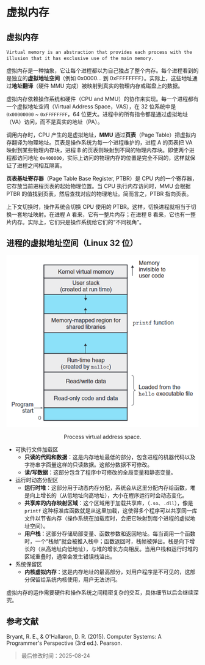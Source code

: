 # 虚拟内存

## 虚拟内存

    Virtual memory is an abstraction that provides each process with the illusion that it has exclusive use of the main memory.
    
虚拟内存是一种抽象，它让每个进程都以为自己独占了整个内存。每个进程看到的是独立的**虚拟地址空间**（例如 0x0000… 到 0xFFFFFFFF）。实际上，这些地址通过**地址翻译**（硬件 MMU 完成）被映射到真实的物理内存或磁盘上的数据。

虚拟内存依赖操作系统和硬件（CPU and MMU）的协作来实现。每一个进程都有一个虚拟地址空间（Virtual Address Space，VAS），在 32 位系统中是 `0x00000000` ~ `0xFFFFFFFF`，64 位更大。进程中的所有指令都是通过虚拟地址（VA）访问，而不是真实的地址（PA）。

调用内存时，CPU 产生的是虚拟地址，**MMU** 通过**页表**（Page Table）把虚拟内存翻译为物理地址。页表是操作系统为每一个进程维护的，进程 A 的页表把 VA 映射到某些物理内存块，进程 B 的页表则映射到不同的物理内存块。即使两个进程都访问地址 `0x400000`，实际上访问的物理内存的位置是完全不同的，这样就保证了进程之间相互隔离。

**页表基址寄存器**（Page Table Base Register, PTBR）是 CPU 内的一个寄存器，它存放当前进程页表的起始物理位置。当 CPU 执行内存访问时，MMU 会根据 PTBR 的值找到页表，然后查找对应的物理地址。简而言之，PTBR 指向页表。

上下文切换时，操作系统会切换 CPU 使用的 PTBR。这样，切换进程就相当于切换一套地址映射。在进程 A 看来，它有一整片内存；在进程 B 看来，它也有一整片内存。实际上，它们只是操作系统给它们的“不同视角”。

## 进程的虚拟地址空间（Linux 32 位）

<div align="center">
  <img src="../misc/68aae5f058cb8da5c8484ecd.png" alt="image.png">

  Process virtual address space.
</div>

- 可执行文件加载区
    - **只读的代码和数据**：这是内存地址最低的部分，包含进程的机器代码以及字符串字面量这样的只读数据。这部分数据不可修改。
    - **读/写数据**：这部分包含了程序中可修改的全局变量和静态变量。
- 运行时动态分配区
    - **运行时堆**：这部分用于动态内存分配，系统会从这里分配内存给函数，堆是向上增长的（从低地址向高地址），大小在程序运行时会动态变化。
    - **共享库的内存映射区域**：这个区域用于加载共享库，（`.so`、`.dll`），像是 `printf` 这种标准库函数就是从这里加载，这使得多个程序可以共享同一库文件以节省内存（操作系统在加载库时，会把它映射到每个进程的虚拟地址空间）。
    - **用户栈**：这部分存储局部变量、函数参数和返回地址。每当调用一个函数时，一个“栈帧”就会被推入栈中；函数返回时，栈帧被弹出。栈是向下增长的（从高地址向低地址），与堆的增长方向相反。当用户栈和运行时堆的区域重叠时，通常会发生错误栈溢出。
- 系统保留区
    - **内核虚拟内存**：这是内存地址的最高部分，对用户程序是不可见的，这部分保留给系统内核使用，用户无法访问。

虚拟内存的运作需要硬件和操作系统之间精密复杂的交互，具体细节以后会继续深究。

## 参考文献

Bryant, R. E., & O'Hallaron, D. R. (2015). Computer Systems: A Programmer's Perspective (3rd ed.). Pearson.

> 最后修改时间：2025-08-24